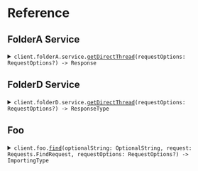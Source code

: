 # Reference
## FolderA Service
<details><summary><code>client.folderA.service.<a href="/Sources/Resources/FolderA/Service/ServiceClient.swift">getDirectThread</a>(requestOptions: RequestOptions?) -> Response</code></summary>
<dl>
<dd>

#### 🔌 Usage

<dl>
<dd>

<dl>
<dd>

```swift
import Foundation
import CrossPackageTypeNames

private func main() async throws {
    let client = CrossPackageTypeNamesClient()

    try await client.folderA.service.getDirectThread()
}

try await main()
```
</dd>
</dl>
</dd>
</dl>

#### ⚙️ Parameters

<dl>
<dd>

<dl>
<dd>

**requestOptions:** `RequestOptions?` — Additional options for configuring the request, such as custom headers or timeout settings.
    
</dd>
</dl>
</dd>
</dl>


</dd>
</dl>
</details>

## FolderD Service
<details><summary><code>client.folderD.service.<a href="/Sources/Resources/FolderD/Service/FolderDServiceClient.swift">getDirectThread</a>(requestOptions: RequestOptions?) -> ResponseType</code></summary>
<dl>
<dd>

#### 🔌 Usage

<dl>
<dd>

<dl>
<dd>

```swift
import Foundation
import CrossPackageTypeNames

private func main() async throws {
    let client = CrossPackageTypeNamesClient()

    try await client.folderA.service.getDirectThread()
}

try await main()
```
</dd>
</dl>
</dd>
</dl>

#### ⚙️ Parameters

<dl>
<dd>

<dl>
<dd>

**requestOptions:** `RequestOptions?` — Additional options for configuring the request, such as custom headers or timeout settings.
    
</dd>
</dl>
</dd>
</dl>


</dd>
</dl>
</details>

## Foo
<details><summary><code>client.foo.<a href="/Sources/Resources/Foo/FooClient.swift">find</a>(optionalString: OptionalString, request: Requests.FindRequest, requestOptions: RequestOptions?) -> ImportingType</code></summary>
<dl>
<dd>

#### 🔌 Usage

<dl>
<dd>

<dl>
<dd>

```swift
import Foundation
import CrossPackageTypeNames

private func main() async throws {
    let client = CrossPackageTypeNamesClient()

    try await client.foo.find(
        optionalString: "optionalString",
        request: .init(
            publicProperty: "publicProperty",
            privateProperty: 1
        )
    )
}

try await main()
```
</dd>
</dl>
</dd>
</dl>

#### ⚙️ Parameters

<dl>
<dd>

<dl>
<dd>

**optionalString:** `OptionalString` 
    
</dd>
</dl>

<dl>
<dd>

**request:** `Requests.FindRequest` 
    
</dd>
</dl>

<dl>
<dd>

**requestOptions:** `RequestOptions?` — Additional options for configuring the request, such as custom headers or timeout settings.
    
</dd>
</dl>
</dd>
</dl>


</dd>
</dl>
</details>
